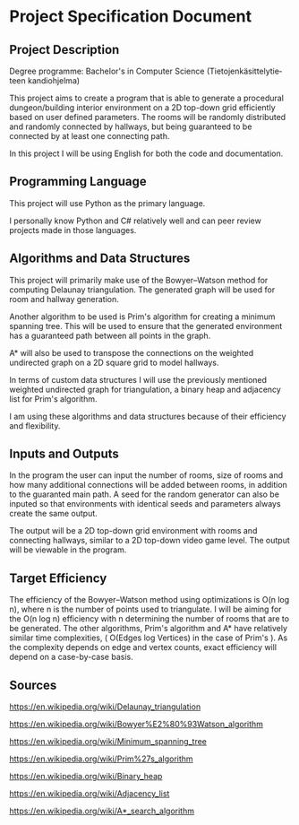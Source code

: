# Project Specification Document

## Project Description

Degree programme: Bachelor's in Computer Science (Tietojenkäsittelytie­teen kandiohjelma)

This project aims to create a program that is able to generate a procedural dungeon/building interior environment on a 2D top-down grid efficiently based on user defined parameters. The rooms will be randomly distributed and randomly connected by hallways, but being guaranteed to be connected by at least one connecting path. 

In this project I will be using English for both the code and documentation.

## Programming Language

This project will use Python as the primary language. 

I personally know Python and C# relatively well and can peer review projects made in those languages.

## Algorithms and Data Structures

This project will primarily make use of the Bowyer–Watson method for computing Delaunay triangulation. The generated graph will be used for room and hallway generation. 

Another algorithm to be used is Prim's algorithm for creating a minimum spanning tree. This will be used to ensure that the generated environment has a guaranteed path between all points in the graph.

A* will also be used to transpose the connections on the weighted undirected graph on a 2D square grid to model hallways.

In terms of custom data structures I will use the previously mentioned weighted undirected graph for triangulation, a binary heap and adjacency list for Prim's algorithm.

I am using these algorithms and data structures because of their efficiency and flexibility.

## Inputs and Outputs

In the program the user can input the number of rooms, size of rooms and how many additional connections will be added between rooms, in addition to the guaranted main path. A seed for the random generator can also be inputed so that environments with identical seeds and parameters always create the same output.

The output will be a 2D top-down grid environment with rooms and connecting hallways, similar to a 2D top-down video game level. The output will be viewable in the program.

## Target Efficiency

The efficiency of the Bowyer–Watson method using optimizations is O(n log n), where n is the number of points used to triangulate. I will be aiming for the O(n log n) efficiency with n determining the number of rooms that are to be generated. The other algorithms, Prim's algorithm and A* have relatively similar time complexities, ( O(Edges log Vertices) in the case of Prim's ). As the complexity depends on edge and vertex counts, exact efficiency will depend on a case-by-case basis.

## Sources

https://en.wikipedia.org/wiki/Delaunay_triangulation

https://en.wikipedia.org/wiki/Bowyer%E2%80%93Watson_algorithm

https://en.wikipedia.org/wiki/Minimum_spanning_tree

https://en.wikipedia.org/wiki/Prim%27s_algorithm

https://en.wikipedia.org/wiki/Binary_heap

https://en.wikipedia.org/wiki/Adjacency_list

https://en.wikipedia.org/wiki/A*_search_algorithm
